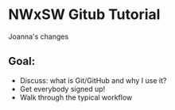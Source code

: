# NWxSW Gitub Tutorial
Joanna's changes
## Goal:
- Discuss: what is Git/GitHub and why I use it?
- Get everybody signed up!
- Walk through the typical workflow
